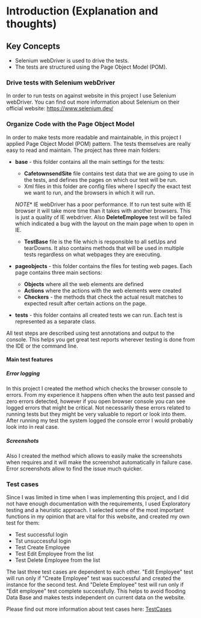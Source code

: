 # Introduction (Explanation and thoughts)

## Key Concepts

* Selenium webDriver is used to drive the tests.
* The tests are structured using the Page Object Model (POM).

### Drive tests with Selenium webDriver

In order to run tests on against website in this project I use Selenium webDriver. You can find out more information about Selenium on their official website: https://www.selenium.dev/


### Organize Code with the Page Object Model
In order to make tests more readable and maintainable, in this project I applied Page Object Model (POM) pattern. The tests themselves are really easy to read and maintain.
The project has three main folders:
* **base** - this folder contains all the main settings for the tests:
    * **CafetownsendSite** file contains test data that we are going to use in the tests, and defines the pages on which our test will be run.
    * Xml files in this folder are config files where I specify the exact test we want to run, and the browsers in which it will run. 
    
    *NOTE** IE webDriver has a poor performance. If to run test suite with IE browser it will take more time than it takes with another browsers. This is just a quality of IE webdriver. Also **DeleteEmployee** test will be failed which indicated a bug with the layout on the main page when to open in IE.
    * **TestBase** file is the file which is responsible to all setUps and tearDowns. It also contains methods that will be used in multiple tests regardless on what webpages they are executing.
    
* **pageobjects** - this folder contains the files for testing web pages. Each page contains three main sections:
    * **Objects** where all the web elements are defined
    * **Actions** where the actions with the web elements were created
    * **Checkers** - the methods that check the actual result matches to expected result after certain actions on the page.
    
* **tests** - this  folder contains all created tests we can run. Each test is represented as a separate class. 

All test steps are described using test annotations and output to the console. This helps you get great test reports wherever testing is done from the IDE or the command line.     


#### Main test features
##### Error logging
In this project I created the method which checks the browser console to errors. From my experience it happens often when the auto test passed and zero errors detected, however if you open browser console you can see logged errors that might be critical. Not necessarily these errors related to running tests but they might be very valuable to report or look into them.
After running my test the system logged the console error I would probably look into in real case.
##### Screenshots
Also I created the method which allows to easily make the screenshots when requires and it will make the screenshot automatically in failure case. Error screenshots allow to find the issue much quicker.  
     

### Test cases
Since I was limited in time when I was implementing this project, and I did not have enough documentation with the requirements, I used Exploratory testing and a heuristic approach. I selected some of the most important functions in my opinion that are vital for this website, and created my own test for them:
* Test successful login
* Tst unsuccessful login
* Test Create Employee
* Test Edit Employee from the list
* Test Delete Employee from the list

The last three test cases are dependent to each other. "Edit Employee" test will run only if "Create Employee" test was successful and created the instance for the second test. And "Delete Employee" test will run only if "Edit employee" test complete successfully. This helps to avoid flooding Data Base and makes tests independent on current data on the website.

Please find out more information about test cases here: [TestCases](https://github.com/yury-chislov/demo-project/blob/master/docs/TestCases.md)


